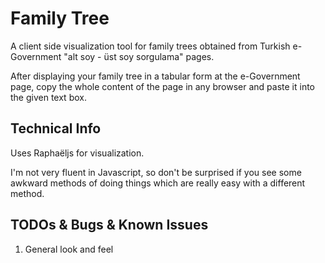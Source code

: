 # Family Tree

A client side visualization tool for family trees obtained from Turkish e-Government "alt soy - üst soy sorgulama" pages.

After displaying your family tree in a tabular form at the e-Government page, copy the whole content of the page in any browser and paste it into the given text box.

## Technical Info

Uses Raphaëljs for visualization. 

I'm not very fluent in Javascript, so don't be surprised if you see some awkward methods of doing things which are really easy with a different method.

## TODOs & Bugs & Known Issues 

1. General look and feel
